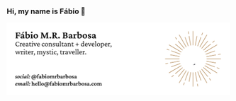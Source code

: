 ### Hi, my name is Fábio 👋

<img src="https://raw.githubusercontent.com/fabiomrbarbosa/fabiomrbarbosa/master/banner.min.svg" alt="Fábio M.R. Barbosa — Creative consultant + developer, writer, mystic, traveller.">

<!--
**fabiomrbarbosa/fabiomrbarbosa** is a ✨ _special_ ✨ repository because its `README.md` (this file) appears on your GitHub profile.

Here are some ideas to get you started:

- 🔭 I’m currently working on ...
- 🌱 I’m currently learning ...
- 👯 I’m looking to collaborate on ...
- 🤔 I’m looking for help with ...
- 💬 Ask me about ...
- 📫 How to reach me: ...
- 😄 Pronouns: ...
- ⚡ Fun fact: ...
-->
